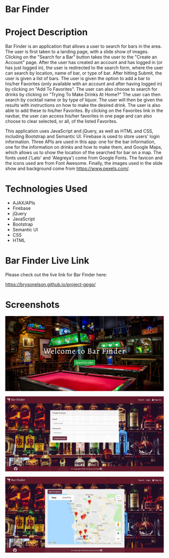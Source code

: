 # Bar Finder

# Project Description

Bar Finder is an application that allows a user to search for bars in the area. The user is first taken to a landing page, with a slide show of images. Clicking on the "Search for a Bar" button takes the user to the "Create an Account" page. After the user has created an account and has logged in (or has just logged in), the user is redirected to the search form, where the user can search by location, name of bar, or type of bar. After hitting Submit, the user is given a list of bars. The user is given the option to add a bar to his/her Favorites (only available with an account and after having logged in) by clicking on "Add To Favorites". The user can also choose to search for drinks by clicking on "Trying To Make Drinks At Home?" The user can then search by cocktail name or by type of liquor. The user will then be given the results with instructions on how to make the desired drink. The user is also able to add these to his/her Favorites. By clicking on the Favorites link in the navbar, the user can access his/her favorites in one page and can also choose to clear selected, or all, of the listed Favorites.

This application uses JavaScript and jQuery, as well as HTML and CSS, including Bootstrap and Semantic UI. Firebase is used to store users' login information. Three APIs are used in this app: one for the bar information, one for the information on drinks and how to make them, and Google Maps, which allows us to show the location of the searched for bar on a map. The fonts used ('Lato' and 'Alegreya') come from Google Fonts. The favicon and the icons used are from Font Awesome. Finally, the images used in the slide show and background come from https://www.pexels.com/.

# Technologies Used

* AJAX/APIs
* Firebase
* jQuery
* JavaScript
* Bootstrap
* Semantic UI
* CSS
* HTML

# Bar Finder Live Link

Please check out the live link for Bar Finder here:

https://brysonelson.github.io/project-gpgp/

# Screenshots

![Screenshot 01](assets/screenshots/barFinder_screenshot01.jpg "Landing Page")

![Screenshot 02](assets/screenshots/barFinder_screenshot02.jpg "Sign Up Page")

![Screenshot 03](assets/screenshots/barFinder_screenshot03.jpg "Map Results")
